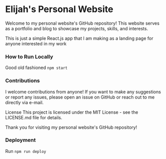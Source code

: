 # Elijah's Personal Website

Welcome to my personal website's GitHub repository! This website serves as a portfolio and blog to showcase my projects, skills, and interests.

This is just a simple React.js app that I am making as a landing page for anyone interested in my work


 ### How to Run Locally

Good old fashioned `npm start`


### Contributions

I welcome contributions from anyone! If you want to make any suggestions or report any issues, please open an issue on GitHub or reach out to me directly via e-mail.

License
This project is licensed under the MIT License - see the LICENSE.md file for details.

Thank you for visiting my personal website's GitHub repository!

### Deployment
Run `npm run deploy`